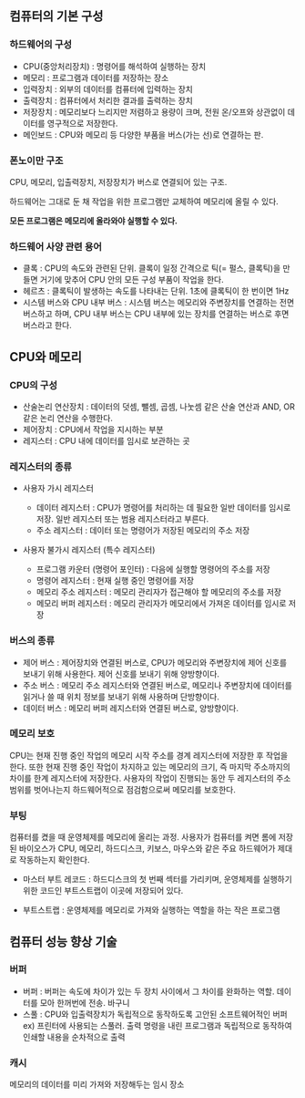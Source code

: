 ## 컴퓨터의 기본 구성

### 하드웨어의 구성

- CPU(중앙처리장치) : 명령어를 해석하여 실행하는 장치
- 메모리 : 프로그램과 데이터를 저장하는 장소
- 입력장치 : 외부의 데이터를 컴퓨터에 입력하는 장치
- 출력장치 : 컴퓨터에서 처리한 결과를 출력하는 장치
- 저장장치 : 메모리보다 느리지만 저렴하고 용량이 크며, 전원 온/오프와 상관없이 데이터를 영구적으로 저장한다.
- 메인보드 : CPU와 메모리 등 다양한 부품을 버스(가는 선)로 연결하는 판.

### 폰노이만 구조

CPU, 메모리, 입출력장치, 저장장치가 버스로 연결되어 있는 구조.

하드웨어는 그대로 둔 채 작업을 위한 프로그램만 교체하여 메모리에 올릴 수 있다.

**모든 프로그램은 메모리에 올라와야 실행할 수 있다.**

### 하드웨어 사양 관련 용어

- 클록 : CPU의 속도와 관련된 단위. 클록이 일정 간격으로 틱(= 펄스, 클록틱)을 만들면 거기에 맞추어 CPU 안의 모든 구성 부품이 작업을 한다.
- 헤르츠 : 클록틱이 발생하는 속도를 나타내는 단위. 1초에 클록틱이 한 번이면 1Hz
- 시스템 버스와 CPU 내부 버스 : 시스템 버스는 메모리와 주변장치를 연결하는 전면 버스하고 하며, CPU 내부 버스는 CPU 내부에 있는 장치를 연결하는 버스로 후면 버스라고 한다.

## CPU와 메모리

### CPU의 구성

- 산술논리 연산장치 : 데이터의 덧셈, 뺄셈, 곱셈, 나눗셈 같은 산술 연산과 AND, OR 같은 논리 연산을 수행한다.
- 제어장치 : CPU에서 작업을 지시하는 부분
- 레지스터 : CPU 내에 데이터를 임시로 보관하는 곳

### 레지스터의 종류

- 사용자 가시 레지스터

  - 데이터 레지스터 : CPU가 명령어를 처리하는 데 필요한 일반 데이터를 임시로 저장. 일반 레지스터 또는 범용 레지스터라고 부른다.
  - 주소 레지스터 : 데이터 또는 명령어가 저장된 메모리의 주소 저장

- 사용자 불가시 레지스터 (특수 레지스터)
  - 프로그램 카운터 (명령어 포인터) : 다음에 실행할 명령어의 주소를 저장
  - 명령어 레지스터 : 현재 실행 중인 명령어를 저장
  - 메모리 주소 레지스터 : 메모리 관리자가 접근해야 할 메모리의 주소를 저장
  - 메모리 버퍼 레지스터 : 메모리 관리자가 메모리에서 가져온 데이터를 임시로 저장

### 버스의 종류

- 제어 버스 : 제어장치와 연결된 버스로, CPU가 메모리와 주변장치에 제어 신호를 보내기 위해 사용한다. 제어 신호를 보내기 위해 양방향이다.
- 주소 버스 : 메모리 주소 레지스터와 연결된 버스로, 메모리나 주변장치에 데이터를 읽거나 쓸 때 위치 정보를 보내기 위해 사용하며 단방향이다.
- 데이터 버스 : 메모리 버퍼 레지스터와 연결된 버스로, 양방향이다.

### 메모리 보호

CPU는 현재 진행 중인 작업의 메모리 시작 주소를 경계 레지스터에 저장한 후 작업을 한다.
또한 현재 진행 중인 작업이 차지하고 있는 메모리의 크기, 즉 마지막 주소까지의 차이를 한계 레지스터에 저장한다.
사용자의 작업이 진행되는 동안 두 레지스터의 주소 범위를 벗어나는지 하드웨어적으로 점검함으로써 메모리를 보호한다.

### 부팅

컴퓨터를 켰을 때 운영체제를 메모리에 올리는 과정.
사용자가 컴퓨터를 켜면 롬에 저장된 바이오스가 CPU, 메모리, 하드디스크, 키보스, 마우스와 같은 주요 하드웨어가 제대로 작동하는지 확인한다.

- 마스터 부트 레코드 : 하드디스크의 첫 번째 섹터를 가리키며, 운영체제를 실행하기 위한 코드인 부트스트랩이 이곳에 저장되어 있다.

- 부트스트랩 : 운영체제를 메모리로 가져와 실행하는 역할을 하는 작은 프로그램

## 컴퓨터 성능 향상 기술

### 버퍼

- 버퍼 : 버퍼는 속도에 차이가 있는 두 장치 사이에서 그 차이를 완화하는 역할. 데이터를 모아 한꺼번에 전송. 바구니
- 스풀 : CPU와 입출력장치가 독립적으로 동작하도록 고안된 소프트웨어적인 버퍼
  ex) 프린터에 사용되는 스풀러. 출력 명령을 내린 프로그램과 독립적으로 동작하여 인쇄할 내용을 순차적으로 출력

### 캐시

메모리의 데이터를 미리 가져와 저장해두는 임시 장소

